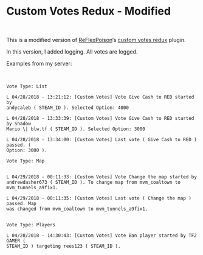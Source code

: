 **Custom Votes Redux - Modified**
=================================

 

This is a modified version of
[ReFlexPoison](https://forums.alliedmods.net/member.php?u=149090)‘s [custom
votes redux](https://forums.alliedmods.net/showthread.php?t=235115) plugin.

In this version, I added logging. All votes are logged.

  
Examples from my server:

 
```
Vote Type: List

L 04/28/2018 - 13:21:12: [Custom Votes] Vote Give Cash to RED started by
andycaleb ( STEAM_ID ). Selected Option: 4000

L 04/28/2018 - 13:33:39: [Custom Votes] Vote Give Cash to RED started by Shadow
Mario \| blw.tf ( STEAM_ID ). Selected Option: 3000

L 04/28/2018 - 13:34:00: [Custom Votes] Last vote ( Give Cash to RED ) passed. (
Option: 3000 ).

Vote Type: Map  


L 04/29/2018 - 00:11:33: [Custom Votes] Vote Change the map started by
andrewdasher673 ( STEAM_ID ). To change map from mvm_coaltown to
mvm_tunnels_a9fix1.

L 04/29/2018 - 00:11:35: [Custom Votes] Last vote ( Change the map ) passed. Map
was changed from mvm_coaltown to mvm_tunnels_a9fix1.

  
Vote Type: Players

L 04/28/2018 - 14:30:43: [Custom Votes] Vote Ban player started by TF2 GAMER (
STEAM_ID ) targeting rees123 ( STEAM_ID ).
```

 

 
